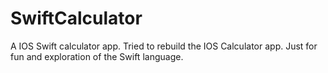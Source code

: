 # SwiftCalculator
A IOS Swift calculator app. Tried to rebuild the IOS Calculator app. Just for fun and exploration of the Swift language.
